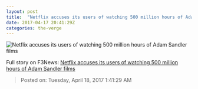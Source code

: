 ```yaml
---
layout: post
title:  "Netflix accuses its users of watching 500 million hours of Adam Sandler films"
date: 2017-04-17 20:41:29Z
categories: the-verge
---
```


![Netflix accuses its users of watching 500 million hours of Adam Sandler films](https://cdn0.vox-cdn.com/thumbor/dj4wtbZYdWNsVXr7MevvvGfvm70=/193x0:765x322/1600x900/cdn0.vox-cdn.com/uploads/chorus_image/image/54302657/Screen_Shot_2015-10-27_at_1.45.48_PM.0.0.png)




Full story on F3News: [Netflix accuses its users of watching 500 million hours of Adam Sandler films](http://www.f3nws.com/n/AcRZjE)

> Posted on: Tuesday, April 18, 2017 1:41:29 AM
